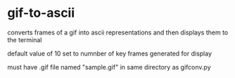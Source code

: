 # gif-to-ascii
converts frames of a gif into ascii representations and then displays them to the terminal


default value of 10 set to numnber of key frames generated for display


must have .gif file named "sample.gif" in same directory as gifconv.py
